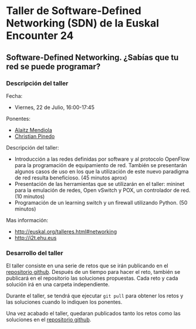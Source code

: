# Taller de Software-Defined Networking (SDN) de la Euskal Encounter 24
## Software-Defined Networking. ¿Sabías que tu red se puede programar?


### Descripción del taller

Fecha:
- Viernes, 22 de Julio, 16:00-17:45

Ponentes:
- [Alaitz Mendiola](alaitz.mendiola@ehu.eus)
- [Christian Pinedo](christian.pinedo@ehu.eus)

Descripción del taller:
- Introducción a las redes definidas por software y al protocolo OpenFlow para
  la programación de equipamiento de red. También se presentarán algunos casos
  de uso en los que la utilización de este nuevo paradigma de red resulta 
  beneficioso.
  (45 minutos aprox)
- Presentación de las herramientas que se utilizarán en el taller: mininet para
  la emulación de redes, Open vSwitch y  POX, un controlador de red.
  (10 minutos)
- Programación de un learning switch  y un firewall utilizando Python.
  (50 minutos)

Mas información:
- http://euskal.org/talleres.html#networking
- http://i2t.ehu.eus


### Desarrollo del taller

El taller consiste en una serie de retos que se irán publicando en el [repositorio github](https://github.com/i2t/taller-sdn-ee24). Después de un tiempo para hacer el reto, también se publicará en el repositorio las soluciones propuestas. Cada reto y cada solución irá en una carpeta independiente.

Durante el taller, se tendrá que ejecutar `git pull` para obtener los retos y las soluciones cuando lo indiquen los ponentes. 

Una vez acabado el taller, quedaran publicados tanto los retos como las soluciones en el [repositorio github](https://github.com/i2t/taller-sdn-ee24).
